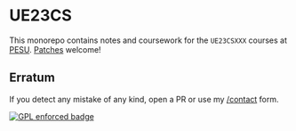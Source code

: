 # UE23CS

This monorepo contains notes and coursework for the `UE23CSXXX` courses at
[PESU](https://pes.edu). [Patches](mailto:mail@polarhive.net?subject=UE23CS)
welcome!

## Erratum

If you detect any mistake of any kind, open a PR or use my
[/contact](https://polarhive.net/contact) form.

[![GPL enforced badge](https://img.shields.io/badge/GPL-enforced-blue.svg "This
project enforces the GPL.")](https://gplenforced.org)
